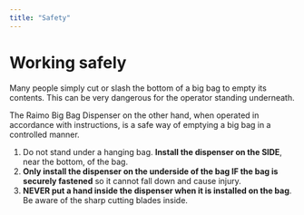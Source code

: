 ```yaml
---
title: "Safety"
---
```


# Working safely

Many people simply cut or slash the bottom of a big bag to empty its contents. This can be very dangerous for the operator standing underneath.


The Raimo Big Bag Dispenser on the other hand, when operated in accordance with instructions, is a safe way of emptying a big bag in a controlled manner. 

1. Do not stand under a hanging bag. **Install the dispenser on the SIDE**, near the bottom, of the bag. 
2. **Only install the dispenser on the underside of the bag IF the bag is securely fastened** so it cannot fall down and cause injury.
3. **NEVER put a hand inside the dispenser when it is installed on the bag**. Be aware of the sharp cutting blades inside.
